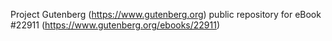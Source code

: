 Project Gutenberg (https://www.gutenberg.org) public repository for eBook #22911 (https://www.gutenberg.org/ebooks/22911)
